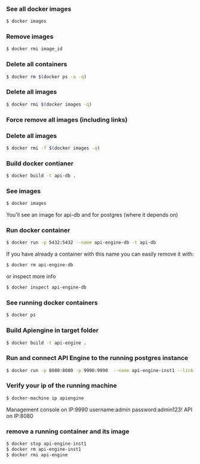 ### See all docker images
```sh
$ docker images
```

### Remove images
```sh
$ docker rmi image_id
```

### Delete all containers
```sh
$ docker rm $(docker ps -a -q)
```

### Delete all images
```sh
$ docker rmi $(docker images -q)
```

### Force remove all images (including links)
### Delete all images
```sh
$ docker rmi -f $(docker images -q)
```

### Build docker contianer
```sh
$ docker build -t api-db .
``` 

### See images
```sh
$ docker images
```
You'll see an image for api-db and for postgres (where it depends on)

### Run docker container
```sh
$ docker run -p 5432:5432 --name api-engine-db -t api-db
``` 
If you have already a container with this name you can easily remove it with:
```sh
$ docker rm api-engine-db
```
or inspect more info
```sh
$ docker inspect api-engine-db
```

### See running docker containers
```sh
$ docker ps
```

### Build Apiengine in target folder
```sh
$ docker build -t api-engine .
```

### Run and connect API Engine to the running postgres instance
```sh
$ docker run -p 8080:8080 -p 9990:9990  --name api-engine-inst1 --link api-engine-db:postgres -d api-engine
```

### Verify your ip of the running machine
```sh
$ docker-machine ip apiengine
```

Management console on IP:9990 username:admin password:admin123!
API on IP:8080 

### remove a running container and its image
```sh
$ docker stop api-engine-inst1
$ docker rm api-engine-inst1
$ docker rmi api-engine
```





